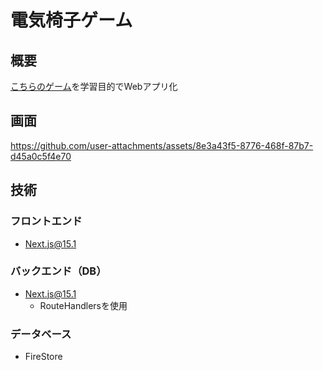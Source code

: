 # 電気椅子ゲーム

## 概要
[こちらのゲーム](https://dic.pixiv.net/a/%E9%9B%BB%E6%B0%97%E3%82%A4%E3%82%B9%E3%82%B2%E3%83%BC%E3%83%A0)を学習目的でWebアプリ化

## 画面
https://github.com/user-attachments/assets/8e3a43f5-8776-468f-87b7-d45a0c5f4e70

## 技術
### フロントエンド
- Next.js@15.1

### バックエンド（DB）
- Next.js@15.1
  - RouteHandlersを使用  

### データベース
- FireStore
